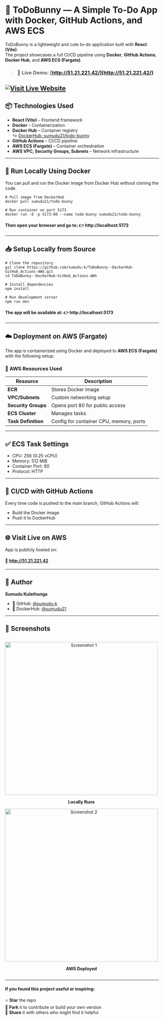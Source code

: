 # 🐰 ToDoBunny — A Simple To-Do App with Docker, GitHub Actions, and AWS ECS

ToDoBunny is a lightweight and cute to-do application built with **React (Vite)**.  
The project showcases a full CI/CD pipeline using **Docker**, **GitHub Actions**, **Docker Hub**, and **AWS ECS (Fargate)**.

> ### 🚀 Live Demo: [http://51.21.221.42/](http://51.21.221.42/) <br>
[![Visit Live Website](https://img.shields.io/badge/Visit-Live%20Website-%23ee0000?style=for-the-badge&logo=globe&logoColor=white)](http://51.21.221.42/)
---

## 📦 Technologies Used

- **React (Vite)** – Frontend framework
- **Docker** – Containerization
- **Docker Hub** – Container registry  
  ↪ [DockerHub: sumudu21/todo-bunny](https://hub.docker.com/repository/docker/sumudu21/todo-bunny/general)
- **GitHub Actions** – CI/CD pipeline
- **AWS ECS (Fargate)** – Container orchestration
- **AWS VPC, Security Groups, Subnets** – Network infrastructure

---




## 🐳 Run Locally Using Docker

You can pull and run the Docker image from Docker Hub without cloning the code.

```
# Pull image from DockerHub
docker pull sumudu21/todo-bunny
```
```
# Run container on port 5173
docker run -d -p 5173:80 --name todo-bunny sumudu21/todo-bunny
```
#### Then open your browser and go to: 👉 http://localhost:5173


---
## 📥 Setup Locally from Source
```
# Clone the repository
git clone https://github.com/sumudu-k/ToDoBunny--DockerHub-GitHub_Actions-AWS.git
cd ToDoBunny--DockerHub-GitHub_Actions-AWS
```

```
# Install dependencies
npm install
```

```
# Run development server
npm run dev
```
#### The app will be available at: 👉 http://localhost:5173


---

## ☁️ Deployment on AWS (Fargate)

The app is containerized using Docker and deployed to **AWS ECS (Fargate)** with the following setup:

### 🔧 AWS Resources Used

| Resource             | Description                             |
|----------------------|-----------------------------------------|
| **ECR**              | Stores Docker image                     |
| **VPC/Subnets**      | Custom networking setup                 |
| **Security Groups**  | Opens port 80 for public access         |
| **ECS Cluster**      | Manages tasks                           |
| **Task Definition**  | Config for container CPU, memory, ports |



---

## ✅ ECS Task Settings
<ul>
<li>CPU: 256 (0.25 vCPU)</li>
<li>Memory: 512 MiB </li>
<li>Container Port: 80 </li>
<li>Protocol: HTTP </li>
</ul>

---

## 🔁 CI/CD with GitHub Actions

Every time code is pushed to the main branch, GitHub Actions will:
<ul>
<li>Build the Docker image</li>
<li>Push it to DockerHub</li>
</ul>

---

## 🌐 Visit Live on AWS

App is publicly hosted on:
#### 🔗 http://51.21.221.42

---

## 👤 Author

**Sumudu Kulathunga**

- 🐙 GitHub: [@sumudu-k](https://github.com/sumudu-k)
- 🐳 DockerHub: [@sumudu21](https://hub.docker.com/u/sumudu21)


---

## 📸 Screenshots
<p align="center" style="display: flex; justify-content: center; gap: 20px;">
  <div style="display: inline-block; text-align: center;">
    <img src="https://drive.google.com/uc?export=view&id=1b0JJYk0w3Uyq0_cIczc2gvUfXMo80Gcc" alt="Screenshot 1" width="500" />
    <p><strong>Locally Runs</strong></p>
  </div>

  <div style="display: inline-block; text-align: center;">
    <img src="https://drive.google.com/uc?export=view&id=1BpnwqecNdRHm_yxQLNmX8LAm6y4XIH49" alt="Screenshot 2" width="500" />
    <p><strong>AWS Deployed</strong></p>
  </div>
</p>



---

#### If you found this project useful or inspiring:

⭐ **Star** the repo  
🍴 **Fork** it to contribute or build your own version  
📢 **Share** it with others who might find it helpful  
